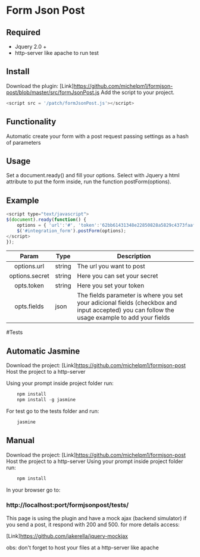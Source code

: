 # Form Json Post

## Required
 * Jquery 2.0 +
 * http-server like apache to run test


## Install

Download the plugin: 
[Link]https://github.com/michelpm1/formjson-post/blob/master/src/formJsonPost.js
Add the script to your project.
```javascript
<script src = '/patch/formJsonPost.js'></script>
```
## Functionality

 Automatic create your form with a post request passing settings as a hash of parameters

## Usage

Set a document.ready() and fill your options. Select with Jquery a html attribute to put the form inside, run the function postForm(options).

## Example

```javascript
<script type="text/javascript">
$(document).ready(function() {
	options = { 'url':'#', 'token':'62bb61431348e22850828a5829c4373faafe29c1', 'secret':'51a266c2844ccd5cac83d88de88d82d05358aa51', 'fields': { 'estado':['PR','SC','SP','RS'], 'nível':['Iniciante','Intermediário','Avançado','Ninja'] } };
	$('#integration_form').postForm(options);
</script>
});
```
  
|     Param     	| Type   	| Description                                                                                                                                                                                |
|:-------------:	|--------	|-----------------------------------------------------------------------------------------------------------------------------------------------------------------------------------------	                                                                             |
| options.url   	| string 	| The url you want to post                                                                                                                                                                   |
| options.secret  	| string 	| Here you can set your secret                                                                                                                                                               |
| opts.token    	| string 	| Here you set your token                                                                                                                                                                    |
| opts.fields   	| json  	| The fields parameter is where you set your adicional fields (checkbox and input accepted) you can follow the usage example to add your fields                                              |



#Tests

## Automatic Jasmine 

Download the project:
[Link]https://github.com/michelpm1/formjson-post
Host the project to a http-server

Using your prompt inside project folder run:
```javascript
    npm install
    npm install -g jasmine
```
For test go to the tests folder and run:
```javascript
    jasmine
```



## Manual

Download the project:
[Link]https://github.com/michelpm1/formjson-post
Host the project to a http-server
Using your prompt inside project folder run:
```javascript
    npm install
```

In your browser go to:


### http://localhost:port/formjsonpost/tests/

This page is using the plugin and have a mock ajax (backend simulator) if you send a post, it respond with 200 and 500.
for more details access:

[Link]https://github.com/jakerella/jquery-mockjax



obs: don't forget to host your files at a http-server like apache